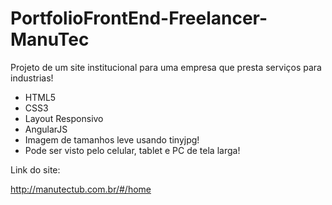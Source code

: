 # PortfolioFrontEnd-Freelancer-ManuTec
Projeto de um site institucional para uma empresa que presta serviços para industrias!

- HTML5
- CSS3
- Layout Responsivo
- AngularJS
- Imagem de tamanhos leve usando tinyjpg!
- Pode ser visto pelo celular, tablet e PC de tela larga!

Link do site: 

http://manutectub.com.br/#/home
